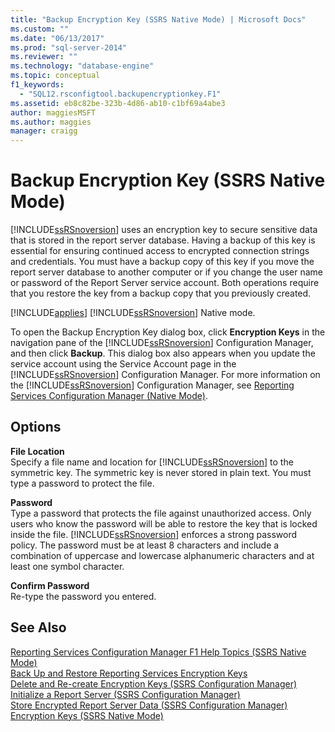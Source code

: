 ```yaml
---
title: "Backup Encryption Key (SSRS Native Mode) | Microsoft Docs"
ms.custom: ""
ms.date: "06/13/2017"
ms.prod: "sql-server-2014"
ms.reviewer: ""
ms.technology: "database-engine"
ms.topic: conceptual
f1_keywords: 
  - "SQL12.rsconfigtool.backupencryptionkey.F1"
ms.assetid: eb8c82be-323b-4d86-ab10-c1bf69a4abe3
author: maggiesMSFT 
ms.author: maggies
manager: craigg
---
```

# Backup Encryption Key (SSRS Native Mode)
  [!INCLUDE[ssRSnoversion](../../includes/ssrsnoversion-md.md)] uses an encryption key to secure sensitive data that is stored in the report server database. Having a backup of this key is essential for ensuring continued access to encrypted connection strings and credentials. You must have a backup copy of this key if you move the report server database to another computer or if you change the user name or password of the Report Server service account. Both operations require that you restore the key from a backup copy that you previously created.  
  
 [!INCLUDE[applies](../../includes/applies-md.md)] [!INCLUDE[ssRSnoversion](../../includes/ssrsnoversion-md.md)] Native mode.  
  
 To open the Backup Encryption Key dialog box, click **Encryption Keys** in the navigation pane of the [!INCLUDE[ssRSnoversion](../../includes/ssrsnoversion-md.md)] Configuration Manager, and then click **Backup**. This dialog box also appears when you update the service account using the Service Account page in the [!INCLUDE[ssRSnoversion](../../includes/ssrsnoversion-md.md)] Configuration Manager. For more information on the [!INCLUDE[ssRSnoversion](../../includes/ssrsnoversion-md.md)] Configuration Manager, see [Reporting Services Configuration Manager &#40;Native Mode&#41;](../../../2014/sql-server/install/reporting-services-configuration-manager-native-mode.md).  
  
## Options  
 **File Location**  
 Specify a file name and location for [!INCLUDE[ssRSnoversion](../../includes/ssrsnoversion-md.md)] to the symmetric key. The symmetric key is never stored in plain text. You must type a password to protect the file.  
  
 **Password**  
 Type a password that protects the file against unauthorized access. Only users who know the password will be able to restore the key that is locked inside the file. [!INCLUDE[ssRSnoversion](../../includes/ssrsnoversion-md.md)] enforces a strong password policy. The password must be at least 8 characters and include a combination of uppercase and lowercase alphanumeric characters and at least one symbol character.  
  
 **Confirm Password**  
 Re-type the password you entered.  
  
## See Also  
 [Reporting Services Configuration Manager F1 Help Topics &#40;SSRS Native Mode&#41;](../../../2014/sql-server/install/reporting-services-configuration-manager-f1-help-topics-ssrs-native-mode.md)   
 [Back Up and Restore Reporting Services Encryption Keys](../../reporting-services/install-windows/ssrs-encryption-keys-back-up-and-restore-encryption-keys.md)   
 [Delete and Re-create Encryption Keys  &#40;SSRS Configuration Manager&#41;](../../reporting-services/install-windows/ssrs-encryption-keys-delete-and-re-create-encryption-keys.md)   
 [Initialize a Report Server &#40;SSRS Configuration Manager&#41;](../../reporting-services/install-windows/ssrs-encryption-keys-initialize-a-report-server.md)   
 [Store Encrypted Report Server Data &#40;SSRS Configuration Manager&#41;](../../reporting-services/install-windows/ssrs-encryption-keys-store-encrypted-report-server-data.md)   
 [Encryption Keys &#40;SSRS Native Mode&#41;](../../../2014/sql-server/install/encryption-keys-ssrs-native-mode.md)  
  
  
